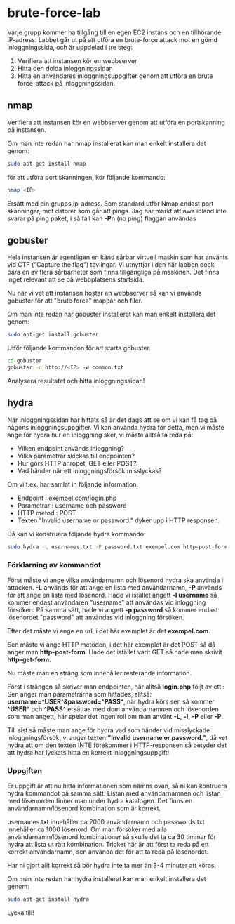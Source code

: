 # brute-force-lab
Varje grupp kommer ha tillgång till en egen EC2 instans och en tillhörande IP-adress. 
Labbet går ut på att utföra en brute-force attack mot en gömd inloggningssida, och är uppdelad i tre steg:

1. Verifiera att instansen kör en webbserver
2. Hitta den dolda inloggningssidan
3. Hitta en användares inloggningsuppgifter genom att utföra en brute force-attack på inloggningssidan.


## nmap
Verifiera att instansen kör en webbserver genom att utföra en portskanning på instansen. 

Om man inte redan har nmap installerat kan man enkelt installera det genom:

```sh
sudo apt-get install nmap
```
för att utföra port skanningen, kör följande kommando:

```sh
nmap <IP>
```
Ersätt <IP> med din grupps ip-adress. Som standard utför Nmap endast port skanningar, mot datorer som går att pinga. Jag har märkt att aws ibland inte svarar på ping paket, i så fall kan **-Pn** (no ping) flaggan användas

## gobuster
Hela instansen är egentligen en känd sårbar virtuell maskin som har använts vid CTF ("Capture the flag") tävlingar. Vi utnyttjar i den här labben dock bara en av flera sårbarheter som finns tillgängliga på maskinen. Det finns inget relevant att se på webbplatsens startsida.
  
Nu när vi vet att instansen hostar en webbserver så kan vi använda gobuster för att "brute forca" mappar och filer. 

Om man inte redan har gobuster installerat kan man enkelt installera det genom:

```sh
sudo apt-get install gobuster
```

Utför följande kommandon för att starta gobuster.
```sh
cd gobuster
gobuster -u http://<IP> -w common.txt
```
Analysera resultatet och hitta inloggningssidan!
  
## hydra
När inloggningssidan har hittats så är det dags att se om vi kan få tag på någons inloggningsuppgifter. Vi kan använda hydra för detta, men vi måste ange för hydra hur en inloggning sker, vi måste alltså ta reda på:
  * Vilken endpoint används inloggning?
  * Vilka parametrar skickas till endpointen?
  * Hur görs HTTP anropet, GET eller POST?
  * Vad händer när ett inloggningsförsök misslyckas?
  
Om vi t.ex. har samlat in följande information:
  * Endpoint : exempel.com/login.php
  * Parametrar : username och password
  * HTTP metod : POST
  * Texten "Invalid username or password." dyker upp i HTTP responsen.

Då kan vi konstruera följande hydra kommando:
```sh  
sudo hydra -L usernames.txt -P password.txt exempel.com http-post-form "/login.php:username=^USER^&password=^PASS^:Invalid username or password."
```
### Förklarning av kommandot
Först måste vi ange vilka användarnamn och lösenord hydra ska använda i attacken. **-L** används för att ange en lista med användarnamn, **-P** används för att ange en lista med lösenord. Hade vi istället angett **-l username** så kommer endast användaren "username" att användas vid inloggning försöken. På samma sätt, hade vi angett **-p password** så kommer endast lösenordet "password" att användas vid inloggning försöken.  
  
 Efter det måste vi ange en url, i det här exemplet är det **exempel.com**.
  
 Sen måste vi ange HTTP metoden, i det här exemplet är det POST så då anger man **http-post-form**. Hade det istället varit GET så hade man skrivit **http-get-form**.
  
Nu måste man en sträng som innehåller resterande information.
  
Först i strängen så skriver man endpointen, här alltså **login.php** följt av ett **:** 
Sen anger man parametrarna som hittades, alltså: **username=^USER^&password=^PASS^**, när hydra körs sen så kommer **^USER^** och **^PASS^** ersättas med dom användarnamnen och lösenorden som man angett, här spelar det ingen roll om man använt **-L**, **-l**, **-P** eller **-P**. 
  
Till sist så måste man ange för hydra vad som händer vid misslyckade inloggningsförsök, vi anger texten **"Invalid username or password."**, då vet hydra att om den texten INTE förekommer i HTTP-responsen så betyder det att hydra har lyckats hitta en korrekt inloggningsuppgift!

### Uppgiften
Er uppgift är att nu hitta informationen som nämns ovan, så ni kan kontruera hydra kommandot på samma sätt. Listan med användarnamnen och listan med lösenorden finner man under hydra katalogen. Det finns en användarnamn/lösenord kombination som är korrekt. 

usernames.txt innehåller ca 2000 användarnamn och passwords.txt innehåller ca 1000 lösenord. Om man försöker med alla  användarnamn/lösenord kombinationer så skulle det ta ca 30 timmar för hydra att lista ut rätt kombination. Tricket här är att först ta reda på ett korrekt användarnamn, sen använda det för att ta reda på lösenordet.

Har ni gjort allt korrekt så bör hydra inte ta mer än 3-4 minuter att köras.

Om man inte redan har hydra installerat kan man enkelt installera det genom:

```sh
sudo apt-get install hydra
```

Lycka till!




